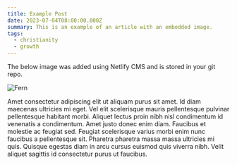 ```yaml
---
title: Example Post
date: 2023-07-04T08:00:00.000Z
summary: This is an example of an article with an embedded image.
tags:
  - christianity
  - growth
---
```

The below image was added using Netlify CMS and is stored in your git repo.

![Fern](/src/assets/img/fern-in-hand.jpeg "Fern")

Amet consectetur adipiscing elit ut aliquam purus sit amet. Id diam maecenas ultricies mi eget. Vel elit scelerisque mauris pellentesque pulvinar pellentesque habitant morbi. Aliquet lectus proin nibh nisl condimentum id venenatis a condimentum. Amet justo donec enim diam. Faucibus et molestie ac feugiat sed. Feugiat scelerisque varius morbi enim nunc faucibus a pellentesque sit. Pharetra pharetra massa massa ultricies mi quis. Quisque egestas diam in arcu cursus euismod quis viverra nibh. Velit aliquet sagittis id consectetur purus ut faucibus.
